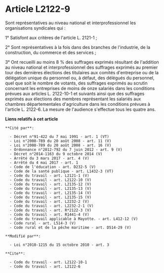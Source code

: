 # Article L2122-9

Sont représentatives au niveau national et interprofessionnel les organisations syndicales qui : 

1° Satisfont aux critères de l'article L. 2121-1 ; 

2° Sont représentatives à la fois dans des branches de l'industrie, de la construction, du commerce et des services ; 

3° Ont recueilli au moins 8 % des suffrages exprimés résultant de l'addition au niveau national et interprofessionnel des
suffrages exprimés au premier tour des dernières élections des titulaires aux comités d'entreprise ou de la délégation unique
du personnel ou, à défaut, des délégués du personnel, quel que soit le nombre de votants, des suffrages exprimés au scrutin
concernant les entreprises de moins de onze salariés dans les conditions prévues aux articles L. 2122-10-1 et suivants ainsi
que des suffrages exprimés aux élections des membres représentant les salariés aux chambres départementales d'agriculture
dans les conditions prévues à l'article L. 2122-6. La mesure de l'audience s'effectue tous les quatre ans.

**Liens relatifs à cet article**

	**Cité par**:

	  - Décret n°91-422 du 7 mai 1991 - art. 1 (VT)
	  - Loi n°2008-789 du 20 août 2008 - art. 11 (V)
	  - Loi n°2008-789 du 20 août 2008 - art. 16 (V)
	  - Ordonnance n°2012-792 du 7 juin 2012 - art. 9 (V)
	  - Décret n°2014-1163 du 9 octobre 2014 (V)
	  - Arrêté du 3 mars 2017 - art. 4 (V)
	  - Arrêté du 4 mai 2017 - art. 1
	  - Code de l'éducation - art. D232-5 (V)
	  - Code de la santé publique - art. L1432-3 (VT)
	  - Code du travail - art. L2121-1 (V)
	  - Code du travail - art. L2122-10 (V)
	  - Code du travail - art. L2135-12 (V)
	  - Code du travail - art. L2135-13 (V)
	  - Code du travail - art. L2135-14 (V)
	  - Code du travail - art. L2135-15 (V)
	  - Code du travail - art. L2232-2 (V)
	  - Code du travail - art. L2232-2-1 (V)
	  - Code du travail - art. R*2122-3 (V)
	  - Code du travail - art. R1441-4 (V)
	  - Code du travail applicable à Mayotte. - art. L412-12 (V)
	  - Code rural - art. L514-3 (V)
	  - Code rural et de la pêche maritime - art. D514-29 (V)

	**Modifié par**:

	  - Loi n°2010-1215 du 15 octobre 2010 - art. 3

	**Cite**:

	  - Code du travail - art. L2122-10-1
	  - Code du travail - art. L2122-6

